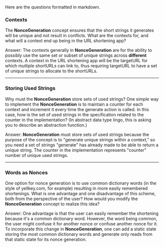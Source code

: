 Here are the questions formatted in markdown.

### Contexts
The **NonceGeneration** concept ensures that the short strings it generates will be unique and not result in conflicts. What are the contexts for, and what will a context end up being in the URL shortening app?

Answer: The contexts generally in **NonceGeneration** are for the ability to possibly use the same set or subset of unique strings across **different** contexts. A context in the URL shortening app will be the targetURL for which mutliple shortURLs can link to, thus requiring targetURL to have a set of unique strings to allocate to the shortURLs.

---

### Storing Used Strings
Why must the **NonceGeneration** store sets of used strings? One simple way to implement the **NonceGeneration** is to maintain a counter for each context and increment it every time the generate action is called. In this case, how is the set of used strings in the specification related to the counter in the implementation? (In abstract data type lingo, this is asking you to describe an abstraction function.)

Answer: **NonceGeneration** must store sets of used strings because the purpose of the concept is to "generate unique strings within a context," so you need a set of strings "generate" has already made to be able to return a unique string. The counter in the implementation represents "counter" number of unique used strings.

---

### Words as Nonces
One option for nonce generation is to use common dictionary words (in the style of yellkey.com, for example) resulting in more easily remembered shortenings. What is one advantage and one disadvantage of this scheme, both from the perspective of the user? How would you modify the **NonceGeneration** concept to realize this idea?

Answer: One advantage is that the user can easily remember the shortening because it's a common dictionary word. However, the word being common, the user might confuse it for another nonce or confuse another nonce for it. To incorporate this change in **NonceGeneration**, one can add a static state storing the most common dictionary words and generate only reads from that static state for its nonce generation.
